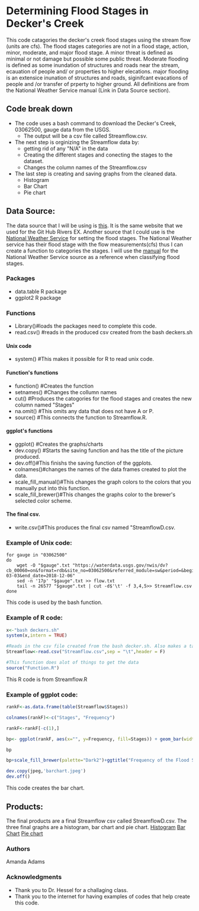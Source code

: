 
# Determining Flood Stages in Decker's Creek
This code catagories the decker's creek flood stages using the stream flow (units are cfs). The flood stages categories are not in a flood stage, action, minor, moderate, and major flood stage. A minor threat is defined as minimal or not damage but possible some public threat. Moderate flooding is defined as some inundation of structures and roads near the stream, ecauation of people and/ or properties to higher elecations. major flooding is an extensice inunation of structures and roads, siginifcant evacations of people and /or transfer of prperty to higher ground. All definitions are from the National Weather Service manual (Link in Data Source section).   



## Code break down
* The code uses a bash command to download the Decker's Creek, 03062500, gauge data from the USGS. 
	* The output will be a csv file called Streamflow.csv.
* The next step is orginizing the Streamflow data by:   
	* getting rid of any "N/A" in the data
	* Creating the different stages and conecting the stages to the dataset. 
	* Changes the column names of the Streamflow.csv
* The last step is creating and saving graphs from the cleaned data. 
	* Histogram 
	* Bar Chart
	* Pie chart

## Data Source:

The data source that I will be using is [this](https://waterdata.usgs.gov/wv/nwis/dv?cb_00060=on&format=rdb&site_no=03062500&referred_module=sw&period=&begin_date=1946-03-01&end_date=2018-12-15). It is the same website that we used for the Git Hub Rivers EX.  Another source that  I could use is the [National Weather Service](https://water.weather.gov/ahps2/hydrograph.php?gage=dckw2&wfo=pbz) for setting the flood stages. The National Weather service has their flood stage with the flow measurements(cfs) thus I can create a function to categories the stages.  I will use the [manual](http://www.nws.noaa.gov/directives/sym/pd01009050curr.pdf) for the National Weather Service source as a reference when classifying flood stages.


### Packages
* data.table R package
* ggplot2 R package 

### Functions
* Library()#loads the packages need to complete this code.
* read.csv() #reads in the produced csv created from the bash deckers.sh
#### Unix code
* system() #This makes it possible for R to read unix code. 
#### Function's functions
* function() #Creates the function 
* setnames() #Changes the collumn names 
* cut() #Produces the catogories for the flood stages and creates the new column named "Stages" 
* na.omit() #This omits any data that does not have A or P. 
* source() #This connects the function to Streamflow.R.
#### ggplot's functions 
* ggplot() #Creates the graphs/charts
* dev.copy() #Starts the saving function and has the title of the picture produced.
* dev.off()#This finishs the saving function of the ggplots.
* colnames()#changes the names of the data frames created to plot the data. 
* scale_fill_manual()#This changes the graph colors to the colors that you manually put into this function. 
* scale_fill_brewer()#This changes the graphs color to the brewer's selected color scheme. 
#### The final csv.
* write.csv()#This produces the final csv named "StreamflowD.csv. 


### Example of Unix code:
```unix 
for gauge in "03062500"
do
	wget -O "$gauge".txt "https://waterdata.usgs.gov/nwis/dv?cb_00060=on&format=rdb&site_no=03062500&referred_module=sw&period=&begin_date=1946-03-03&end_date=2018-12-06"
	sed -n '17p' "$gauge".txt >> flow.txt
	tail -n 26577 "$gauge".txt | cut -d$'\t' -f 3,4,5>> Streamflow.csv
done

```
This code is used by the bash function. 


### Example of R code:
```r 
x<-"bash deckers.sh"
system(x,intern = TRUE)

#Reads in the csv file created from the bash decker.sh. Also makes a table from the csv. 
Streamflow<-read.csv("Streamflow.csv",sep = "\t",header = F)

#This function does alot of things to get the data 
source("Function.R")

```
This R code is from Streamflow.R 

### Example of ggplot code:
```r 
rankF<-as.data.frame(table(Streamflow$Stages))

colnames(rankF)<-c("Stages", "Frequency")

rankF<-rankF[-c(1),]

bp<- ggplot(rankF, aes(x="", y=Frequency, fill=Stages)) + geom_bar(width = 1, stat = "identity")

bp

bp+scale_fill_brewer(palette="Dark2")+ggtitle("Frequency of the Flood Stages")

dev.copy(jpeg,'barchart.jpeg')
dev.off()

```
This code creates the bar chart. 

## Products:
The final products are a final Streamflow csv called StreamflowD.csv. The three final graphs are a histogram, bar chart and pie chart. 
[Histogram](https://github.com/Blackcat56/Gaging_Flooding/blob/master/Output/Histogram.jpeg)
[Bar Chart](https://github.com/Blackcat56/Gaging_Flooding/blob/master/Output/barchart.jpeg)
[Pie chart](https://github.com/Blackcat56/Gaging_Flooding/blob/master/Output/PieChart.jpeg)


### Authors 

Amanda Adams

### Acknowledgments
* Thank you to Dr. Hessel for a challaging class. 
* Thank you to the internet for having examples of codes that help create this code. 
